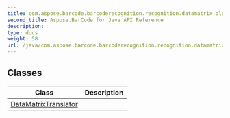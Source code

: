 ```yaml
---
title: com.aspose.barcode.barcoderecognition.recognition.datamatrix.oldalgorithm.ecc200
second_title: Aspose.BarCode for Java API Reference
description: 
type: docs
weight: 58
url: /java/com.aspose.barcode.barcoderecognition.recognition.datamatrix.oldalgorithm.ecc200/
---
```


## Classes

| Class | Description |
| --- | --- |
| [DataMatrixTranslator](../com.aspose.barcode.barcoderecognition.recognition.datamatrix.oldalgorithm.ecc200/datamatrixtranslator) |  |
